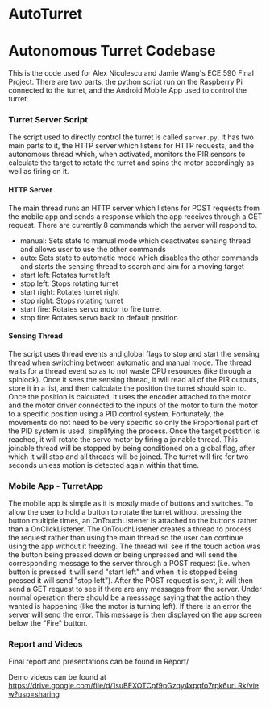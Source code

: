 # AutoTurret

# Autonomous Turret Codebase

This is the code used for Alex Niculescu and Jamie Wang's ECE 590 Final Project. There are two parts, the python script run on the Raspberry Pi connected to the turret, and the Android Mobile App used to control the turret.

### Turret Server Script
The script used to directly control the turret is called ```server.py```. It has two main parts to it, the HTTP server which listens for HTTP requests, and the autonomous thread which, when activated, monitors the PIR sensors to calculate the target to rotate the turret and spins the motor accordingly as well as firing on it.

#### HTTP Server
The main thread runs an HTTP server which listens for POST requests from the mobile app and sends a response which the app receives through a GET request. There are currently 8 commands which the server will respond to.

- manual: Sets state to manual mode which deactivates sensing thread and allows user to use the other commands
- auto: Sets state to automatic mode which disables the other commands and starts the sensing thread to search and aim for a moving target
- start left: Rotates turret left
- stop left: Stops rotating turret
- start right: Rotates turret right
- stop right: Stops rotating turret
- start fire: Rotates servo motor to fire turret
- stop fire: Rotates servo back to default position

#### Sensing Thread
The script uses thread events and global flags to stop and start the sensing thread when switching between automatic and manual mode. The thread waits for a thread event so as to not waste CPU resources (like through a spinlock). Once it sees the sensing thread, it will read all of the PIR outputs, store it in a list, and then calculate the position the turret should spin to. Once the position is calcuated, it uses the encoder attached to the motor and the motor driver connected to the inputs of the motor to turn the motor to a specific position using a PID control system. Fortunately, the movements do not need to be very specific so only the Proportional part of the PID system is used, simplifying the process. Once the target postition is reached, it will rotate the servo motor by firing a joinable thread. This joinable thread will be stopped by being conditioned on a global flag, after which it will stop and all threads will be joined. The turret will fire for two seconds unless motion is detected again within that time.

### Mobile App - TurretApp

The mobile app is simple as it is mostly made of buttons and switches. To allow the user to hold a button to rotate the turret without pressing the button multiple times, an OnTouchListener is attached to the buttons rather than a OnClickListener. The OnTouchListener creates a thread to process the request rather than using the main thread so the user can continue using the app without it freezing. The thread will see if the touch action was the button being pressed down or being unpressed and will send the corresponding message to the server through a POST request (i.e. when button is pressed it will send "start left" and when it is stopped being pressed it will send "stop left"). After the POST request is sent, it will then send a GET request to see if there are any messages from the server. Under normal operation there should be a messsage saying that the action they wanted is happening (like the motor is turning left). If there is an error the server will send the error. This message is then displayed on the app screen below the "Fire" button.

### Report and Videos
Final report and presentations can be found in Report/

Demo videos can be found at https://drive.google.com/file/d/1suBEXOTCpf9pGzqy4xpqfo7rpk6urLRk/view?usp=sharing